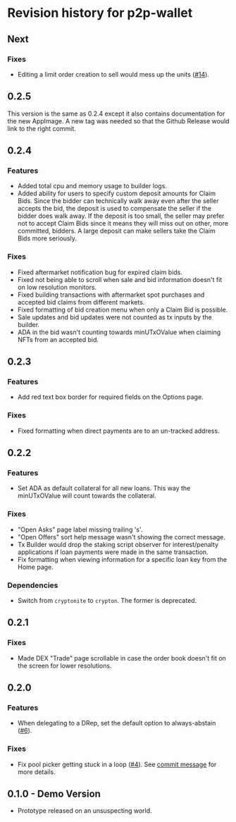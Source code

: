 # Revision history for p2p-wallet

## Next

### Fixes
* Editing a limit order creation to sell would mess up the units ([#14](https://github.com/fallen-icarus/p2p-wallet/issues/14)).

## 0.2.5

This version is the same as 0.2.4 except it also contains documentation for the new AppImage. A new
tag was needed so that the Github Release would link to the right commit.

## 0.2.4

### Features
* Added total cpu and memory usage to builder logs.
* Added ability for users to specify custom deposit amounts for Claim Bids. Since the bidder can
technically walk away even after the seller accepts the bid, the deposit is used to compensate the
seller if the bidder does walk away. If the deposit is too small, the seller may prefer not to
accept Claim Bids since it means they will miss out on other, more committed, bidders. A large
deposit can make sellers take the Claim Bids more seriously. 

### Fixes
* Fixed aftermarket notification bug for expired claim bids.
* Fixed not being able to scroll when sale and bid information doesn't fit on low resolution
monitors.
* Fixed building transactions with aftermarket spot purchases and accepted bid claims from different
markets.
* Fixed formatting of bid creation menu when only a Claim Bid is possible.
* Sale updates and bid updates were not counted as tx inputs by the builder.
* ADA in the bid wasn't counting towards minUTxOValue when claiming NFTs from an accepted bid.

## 0.2.3

### Features
* Add red text box border for required fields on the Options page.

### Fixes
* Fixed formatting when direct payments are to an un-tracked address.

## 0.2.2

### Features
* Set ADA as default collateral for all new loans. This way the minUTxOValue will count towards the
collateral.

### Fixes
* "Open Asks" page label missing trailing 's'.
* "Open Offers" sort help message wasn't showing the correct message.
* Tx Builder would drop the staking script observer for interest/penalty applications if loan
payments were made in the same transaction.
* Fix formatting when viewing information for a specific loan key from the Home page.

### Dependencies
* Switch from `cryptonite` to `crypton`. The former is deprecated.

## 0.2.1

### Fixes
* Made DEX "Trade" page scrollable in case the order book doesn't fit on the screen for lower
resolutions.

## 0.2.0

### Features
* When delegating to a DRep, set the default option to always-abstain ([#6](https://github.com/fallen-icarus/p2p-wallet/issues/6)).

### Fixes
* Fix pool picker getting stuck in a loop ([#4](https://github.com/fallen-icarus/p2p-wallet/issues/4)).
See [commit message](https://github.com/fallen-icarus/p2p-wallet/commit/5128e28ff2d29528193ef0de91874940c078a302) for more details.

## 0.1.0 - Demo Version

* Prototype released on an unsuspecting world.
